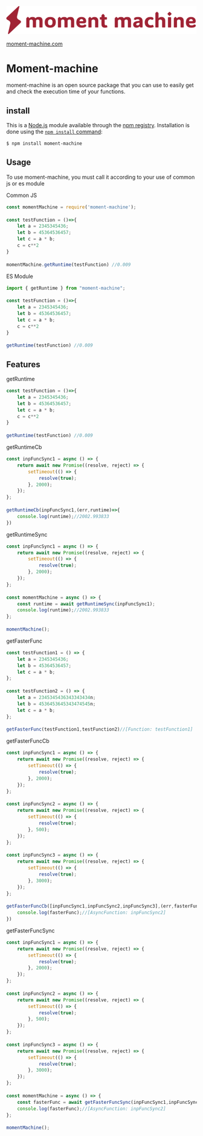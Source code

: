 ![moment-machine](./Logo-text.png)

[moment-machine.com](https://www.moment-machine.com)
# Moment-machine
moment-machine is an open source package that you can use to easily get and check the execution time of your functions.

## install
This is a [Node.js](https://nodejs.org/en/) module available through the
[npm registry](https://www.npmjs.com/). Installation is done using the
[`npm install` command](https://docs.npmjs.com/getting-started/installing-npm-packages-locally):
```sh
$ npm install moment-machine
```
## Usage
To use moment-machine, you must call it according to your use of common js or es module

Common JS
```js
const momentMachine = require('moment-machine');

const testFunction = ()=>{
    let a = 2345345436;
    let b = 45364536457;
    let c = a * b;
    c = c**2
}

momentMachine.getRuntime(testFunction) //0.009
```
 

ES Module
```js
import { getRuntime } from "moment-machine";

const testFunction = ()=>{
    let a = 2345345436;
    let b = 45364536457;
    let c = a * b;
    c = c**2
}

getRuntime(testFunction) //0.009
```
## Features
getRuntime
```js
const testFunction = ()=>{
    let a = 2345345436;
    let b = 45364536457;
    let c = a * b;
    c = c**2
}

getRuntime(testFunction) //0.009
```
getRuntimeCb
```js
const inpFuncSync1 = async () => {
    return await new Promise((resolve, reject) => {
        setTimeout(() => {
            resolve(true);
        }, 2000);
    });
};

getRuntimeCb(inpFuncSync1,(err,runtime)=>{
    console.log(runtime);//2002.993833
})
```

getRuntimeSync
```js
const inpFuncSync1 = async () => {
    return await new Promise((resolve, reject) => {
        setTimeout(() => {
            resolve(true);
        }, 2000);
    });
};

const momentMachine = async () => {
    const runtime = await getRuntimeSync(inpFuncSync1);
    console.log(runtime);//2002.993833
};

momentMachine();
```

getFasterFunc
```js
const testFunction1 = () => {
    let a = 2345345436;
    let b = 45364536457;
    let c = a * b;
};

const testFunction2 = () => {
    let a = 2345345436343343434n;
    let b = 4536453645343474545n;
    let c = a * b;
};

getFasterFunc(testFunction1,testFunction2)//[Function: testFunction1]
```

getFasterFuncCb
```js
const inpFuncSync1 = async () => {
    return await new Promise((resolve, reject) => {
        setTimeout(() => {
            resolve(true);
        }, 2000);
    });
};

const inpFuncSync2 = async () => {
    return await new Promise((resolve, reject) => {
        setTimeout(() => {
            resolve(true);
        }, 500);
    });
};

const inpFuncSync3 = async () => {
    return await new Promise((resolve, reject) => {
        setTimeout(() => {
            resolve(true);
        }, 3000);
    });
};

getFasterFuncCb([inpFuncSync1,inpFuncSync2,inpFuncSync3],(err,fasterFunc)=>{
    console.log(fasterFunc);//[AsyncFunction: inpFuncSync2]
})
```

getFasterFuncSync
```js
const inpFuncSync1 = async () => {
    return await new Promise((resolve, reject) => {
        setTimeout(() => {
            resolve(true);
        }, 2000);
    });
};

const inpFuncSync2 = async () => {
    return await new Promise((resolve, reject) => {
        setTimeout(() => {
            resolve(true);
        }, 500);
    });
};

const inpFuncSync3 = async () => {
    return await new Promise((resolve, reject) => {
        setTimeout(() => {
            resolve(true);
        }, 3000);
    });
};

const momentMachine = async () => {
    const fasterFunc = await getFasterFuncSync(inpFuncSync1,inpFuncSync2,inpFuncSync3);
    console.log(fasterFunc);//[AsyncFunction: inpFuncSync2]
};

momentMachine();
```